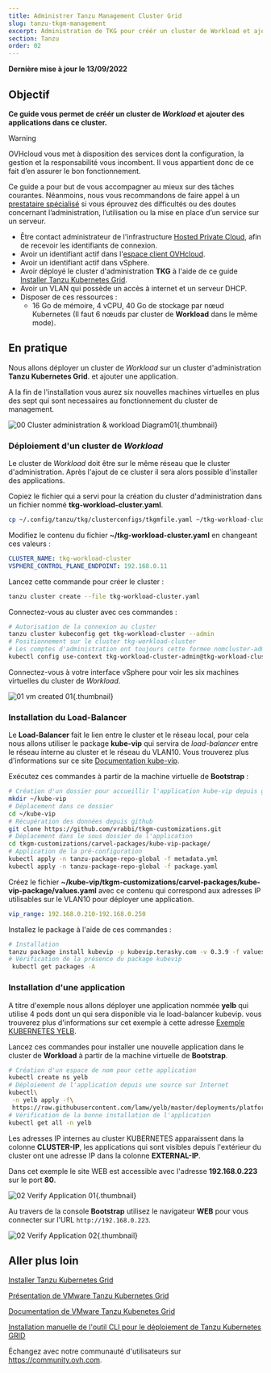 ```yaml
---
title: Administrer Tanzu Management Cluster Grid
slug: tanzu-tkgm-management
excerpt: Administration de TKG pour créér un cluster de Workload et ajouter des applications dans ce cluster.
section: Tanzu
order: 02
---
```


**Dernière mise à jour le 13/09/2022**

## Objectif

**Ce guide vous permet de créér un cluster de *Workload* et ajouter des applications dans ce cluster.**

> [!warning]
> OVHcloud vous met à disposition des services dont la configuration, la gestion et la responsabilité vous incombent. Il vous appartient donc de ce fait d’en assurer le bon fonctionnement.
>
> Ce guide a pour but de vous accompagner au mieux sur des tâches courantes. Néanmoins, nous vous recommandons de faire appel à un [prestataire spécialisé](https://partner.ovhcloud.com/fr/) si vous éprouvez des difficultés ou des doutes concernant l’administration, l’utilisation ou la mise en place d’un service sur un serveur.
>

- Être contact administrateur de l'infrastructure [Hosted Private Cloud](https://www.ovhcloud.com/fr/enterprise/products/hosted-private-cloud/), afin de recevoir les identifiants de connexion.
- Avoir un identifiant actif dans l'[espace client OVHcloud](https://www.ovh.com/auth/?action=gotomanager&from=https://www.ovh.com/fr/&ovhSubsidiary=fr).
- Avoir un identifiant actif dans vSphere.
- Avoir déployé le cluster d'administration **TKG** à l'aide de ce guide [Installer Tanzu Kubernetes Grid](https://docs.ovh.com/fr/private-cloud/tanzu-tkgm-installation).
- Avoir un VLAN qui possède un accès à internet et un serveur DHCP.
- Disposer de ces ressources :
    - 16 Go de mémoire, 4 vCPU, 40 Go de stockage par nœud Kubernetes (Il faut 6 nœuds par cluster de **Workload** dans le même mode).
    

## En pratique

Nous allons déployer un cluster de *Workload* sur un cluster d'administration **Tanzu Kubernetes Grid**. et ajouter une application.

A la fin de l'installation vous aurez six nouvelles machines virtuelles en plus des sept qui sont necessaires au fonctionnement du cluster de management. 

![00 Cluster administration & workload Diagram01](images/00-tkc-mc-wc01.png){.thumbnail}

### Déploiement d'un cluster de *Workload*

Le cluster de *Workload* doit être sur le même réseau que le cluster d'administration. Après l'ajout de ce cluster il sera alors possible d'installer des applications. 

Copiez le fichier qui a servi pour la création du cluster d'administration dans un fichier nommé **tkg-workload-cluster.yaml**.

```bash
cp ~/.config/tanzu/tkg/clusterconfigs/tkgmfile.yaml ~/tkg-workload-cluster.yaml
```

Modifiez le contenu du fichier **~/tkg-workload-cluster.yaml** en changeant ces valeurs :

```yaml
CLUSTER_NAME: tkg-workload-cluster
VSPHERE_CONTROL_PLANE_ENDPOINT: 192.168.0.11
```

Lancez cette commande pour créer le cluster :

```bash
tanzu cluster create --file tkg-workload-cluster.yaml
```

Connectez-vous au cluster avec ces commandes :

```bash
# Autorisation de la connexion au cluster
tanzu cluster kubeconfig get tkg-workload-cluster --admin
# Positionnement sur le cluster tkg-workload-cluster
# Les comptes d'administration ont toujours cette formee nomcluster-admin@nomcluster
kubectl config use-context tkg-workload-cluster-admin@tkg-workload-cluster
```

Connectez-vous à votre interface vSphere pour voir les six machines virtuelles du cluster de *Workload*.

![01 vm created 01](images/01-vm-created-after-cwl-deployment01.png){.thumbnail}


### Installation du **Load-Balancer**

Le **Load-Balancer** fait le lien entre le cluster et le réseau local, pour cela nous allons utiliser le package **kube-vip** qui servira de *load-balancer* entre le réseau interne au cluster et le réseau du VLAN10. Vous trouverez plus d'informations sur ce site [Documentation kube-vip](https://kube-vip.io/).

Exécutez ces commandes à partir de la machine virtuelle de **Bootstrap** :

```bash
# Création d'un dossier pour accueillir l'application kube-vip depuis git
mkdir ~/kube-vip
# Déplacement dans ce dossier
cd ~/kube-vip
# Récupération des données depuis github
git clone https://github.com/vrabbi/tkgm-customizations.git
# Déplacement dans le sous dossier de l'application
cd tkgm-customizations/carvel-packages/kube-vip-package/
# Application de la pré-configuration
kubectl apply -n tanzu-package-repo-global -f metadata.yml
kubectl apply -n tanzu-package-repo-global -f package.yaml
```

Créez le fichier **~/kube-vip/tkgm-customizations/carvel-packages/kube-vip-package/values.yaml** avec ce contenu qui correspond aux adresses IP utilisables sur le VLAN10 pour déployer une application.

```yaml
vip_range: 192.168.0.210-192.168.0.250
```

Installez le package à l'aide de ces commandes :

```bash
# Installation
tanzu package install kubevip -p kubevip.terasky.com -v 0.3.9 -f values.yaml
# Vérification de la présence du package kubevip
 kubectl get packages -A
```

### Installation d'une application

A titre d'exemple nous allons déployer une application nommée **yelb** qui utilise 4 pods dont un qui sera disponible via le load-balancer kubevip. vous trouverez plus d'informations sur cet exemple à cette adresse [Exemple KUBERNETES YELB](https://github.com/mreferre/yelb).

Lancez ces commandes pour installer une nouvelle application dans le cluster de **Workload** à partir de la machine virtuelle de **Bootstrap**.

```bash
# Création d'un espace de nom pour cette application
kubectl create ns yelb
# Déploiement de l'application depuis une source sur Internet
kubectl\
 -n yelb apply -f\
 https://raw.githubusercontent.com/lamw/yelb/master/deployments/platformdeployment/Kubernetes/yaml/yelb-k8s-loadbalancer.yaml
# Vérification de la bonne installation de l'application
kubectl get all -n yelb
```
Les adresses IP internes au cluster KUBERNETES apparaissent dans la colonne **CLUSTER-IP**, les applications qui sont visibles depuis l'extérieur du cluster ont une adresse IP dans la colonne **EXTERNAL-IP**.

Dans cet exemple le site WEB est accessible avec l'adresse **192.168.0.223** sur le port **80**.

![02 Verify Application 01](images/02-verify-application-01.png){.thumbnail}

Au travers de la console **Bootstrap** utilisez le navigateur **WEB** pour vous connecter sur l'URL `http://192.168.0.223`.

![02 Verify Application 02](images/02-verify-application-02.png){.thumbnail}

## Aller plus loin

[Installer Tanzu Kubernetes Grid](https://docs.ovh.com/fr/private-cloud/tanzu-tkgm-installation)

[Présentation de VMware Tanzu Kubernetes Grid](https://tanzu.vmware.com/kubernetes-grid)

[Documentation de VMware Tanzu Kubenetes Grid](https://https://docs.vmware.com/en/VMware-Tanzu-Kubernetes-Grid/index.html)

[Installation manuelle de l'outil CLI pour le déploiement de Tanzu Kubernetes GRID](https://docs.vmware.com/en/VMware-Tanzu-Kubernetes-Grid/1.5/vmware-tanzu-kubernetes-grid-15/GUID-install-cli.html)

Échangez avec notre communauté d'utilisateurs sur <https://community.ovh.com>.


